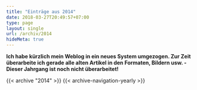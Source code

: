 ```yaml
---
title: "Einträge aus 2014"
date: 2018-03-27T20:49:57+07:00
type: page
layout: single
url: /archiv/2014
hideMeta: true
---
```


**Ich habe k&uuml;rzlich mein Weblog in ein neues System umgezogen. Zur Zeit &uuml;berarbeite ich gerade alle alten Artikel in den Formaten, Bildern usw. - Dieser Jahrgang ist noch nicht &uuml;berarbeitet!**

{{< archive "2014" >}}
{{< archive-navigation-yearly >}}
